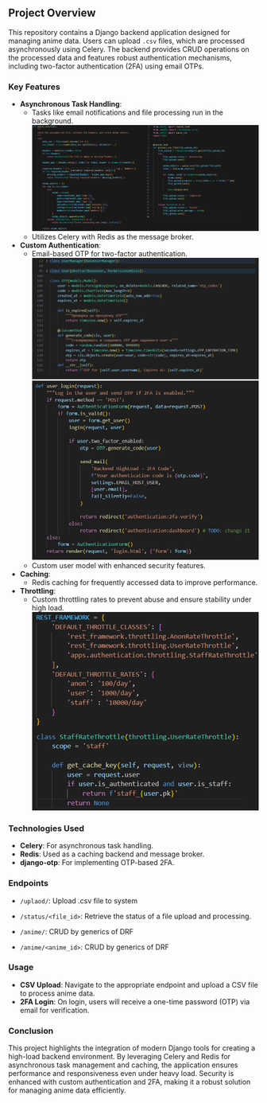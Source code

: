 ## Project Overview

This repository contains a Django backend application designed for managing anime data. Users can upload `.csv` files, which are processed asynchronously using Celery. The backend provides CRUD operations on the processed data and features robust authentication mechanisms, including two-factor authentication (2FA) using email OTPs.

### Key Features

- **Asynchronous Task Handling**:
  - Tasks like email notifications and file processing run in the background.
    ![async-upload](assets/image-2.png)
  - Utilizes Celery with Redis as the message broker.
- **Custom Authentication**:
  - Email-based OTP for two-factor authentication.
    ![OTP](assets/image-1.png)
    ![2fa-login](assets/image-3.png)
  - Custom user model with enhanced security features.
- **Caching**:
  - Redis caching for frequently accessed data to improve performance.
- **Throttling**:
  - Custom throttling rates to prevent abuse and ensure stability under high load.
    ![throttling](assets/image.png)

### Technologies Used

- **Celery**: For asynchronous task handling.
- **Redis**: Used as a caching backend and message broker.
- **django-otp**: For implementing OTP-based 2FA.

### Endpoints

- `/uplaod/`: Upload .csv file to system
- `/status/<file_id>`: Retrieve the status of a file upload and processing.

- `/anime/`: CRUD by generics of DRF
- `/anime/<anime_id>`: CRUD by generics of DRF

### Usage

- **CSV Upload**: Navigate to the appropriate endpoint and upload a CSV file to process anime data.
- **2FA Login**: On login, users will receive a one-time password (OTP) via email for verification.

### Conclusion

This project highlights the integration of modern Django tools for creating a high-load backend environment. By leveraging Celery and Redis for asynchronous task management and caching, the application ensures performance and responsiveness even under heavy load. Security is enhanced with custom authentication and 2FA, making it a robust solution for managing anime data efficiently.
